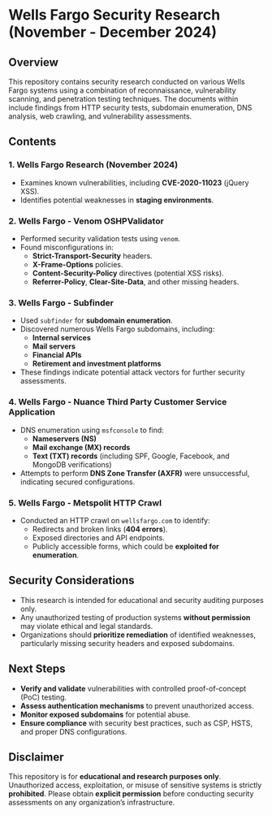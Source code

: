 # Wells Fargo Security Research (November - December 2024)

## **Overview**
This repository contains security research conducted on various Wells Fargo systems using a combination of reconnaissance, vulnerability scanning, and penetration testing techniques. The documents within include findings from HTTP security tests, subdomain enumeration, DNS analysis, web crawling, and vulnerability assessments.

## **Contents**
### **1. Wells Fargo Research (November 2024)**
- Examines known vulnerabilities, including **CVE-2020-11023** (jQuery XSS).
- Identifies potential weaknesses in **staging environments**.

### **2. Wells Fargo - Venom OSHPValidator**
- Performed security validation tests using `venom`.
- Found misconfigurations in:
  - **Strict-Transport-Security** headers.
  - **X-Frame-Options** policies.
  - **Content-Security-Policy** directives (potential XSS risks).
  - **Referrer-Policy**, **Clear-Site-Data**, and other missing headers.

### **3. Wells Fargo - Subfinder**
- Used `subfinder` for **subdomain enumeration**.
- Discovered numerous Wells Fargo subdomains, including:
  - **Internal services**
  - **Mail servers**
  - **Financial APIs**
  - **Retirement and investment platforms**
- These findings indicate potential attack vectors for further security assessments.

### **4. Wells Fargo - Nuance Third Party Customer Service Application**
- DNS enumeration using `msfconsole` to find:
  - **Nameservers (NS)**
  - **Mail exchange (MX) records**
  - **Text (TXT) records** (including SPF, Google, Facebook, and MongoDB verifications)
- Attempts to perform **DNS Zone Transfer (AXFR)** were unsuccessful, indicating secured configurations.

### **5. Wells Fargo - Metspolit HTTP Crawl**
- Conducted an HTTP crawl on `wellsfargo.com` to identify:
  - Redirects and broken links (**404 errors**).
  - Exposed directories and API endpoints.
  - Publicly accessible forms, which could be **exploited for enumeration**.

## **Security Considerations**
- This research is intended for educational and security auditing purposes only.
- Any unauthorized testing of production systems **without permission** may violate ethical and legal standards.
- Organizations should **prioritize remediation** of identified weaknesses, particularly missing security headers and exposed subdomains.

## **Next Steps**
- **Verify and validate** vulnerabilities with controlled proof-of-concept (PoC) testing.
- **Assess authentication mechanisms** to prevent unauthorized access.
- **Monitor exposed subdomains** for potential abuse.
- **Ensure compliance** with security best practices, such as CSP, HSTS, and proper DNS configurations.

## **Disclaimer**
This repository is for **educational and research purposes only**. Unauthorized access, exploitation, or misuse of sensitive systems is strictly **prohibited**. Please obtain **explicit permission** before conducting security assessments on any organization’s infrastructure.
